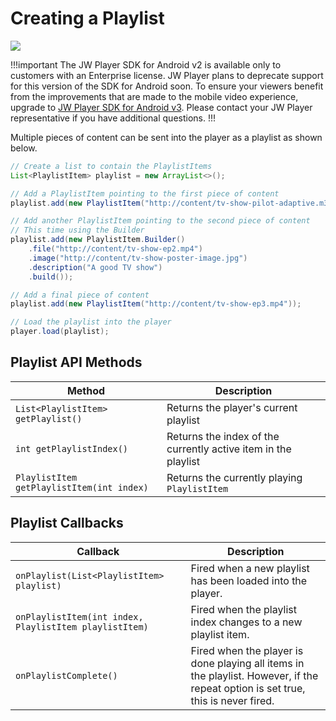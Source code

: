 # Creating a Playlist

<img src="https://img.shields.io/badge/%20-Android%20v2%20DEPRECATED-FFBA43.svg?logo=android&logoColor=gray">

!!!important
The JW Player SDK for Android v2 is available only to customers with an Enterprise license. JW Player plans to deprecate support for this version of the SDK for Android soon. To ensure your viewers benefit from the improvements that are made to the mobile video experience, upgrade to [JW Player SDK for Android v3](https://developer.jwplayer.com/sdk/android/docs/developer-guide/index.html). Please contact your JW Player representative if you have additional questions.
!!!

Multiple pieces of content can be sent into the player as a playlist as shown below.

```java
// Create a list to contain the PlaylistItems
List<PlaylistItem> playlist = new ArrayList<>();

// Add a PlaylistItem pointing to the first piece of content
playlist.add(new PlaylistItem("http://content/tv-show-pilot-adaptive.m3u8"));

// Add another PlaylistItem pointing to the second piece of content
// This time using the Builder
playlist.add(new PlaylistItem.Builder()
    .file("http://content/tv-show-ep2.mp4")
    .image("http://content/tv-show-poster-image.jpg")
    .description("A good TV show")
    .build());

// Add a final piece of content
playlist.add(new PlaylistItem("http://content/tv-show-ep3.mp4"));

// Load the playlist into the player
player.load(playlist);
```

## Playlist API Methods

| Method | Description |
| --- | --- |
| `List<PlaylistItem> getPlaylist()` | Returns the player's current playlist |
| `int getPlaylistIndex()` | Returns the index of the currently active item in the playlist |
| `PlaylistItem getPlaylistItem(int index)` | Returns the currently playing `PlaylistItem` |

## Playlist Callbacks

| Callback | Description |
| --- | --- |
| `onPlaylist(List<PlaylistItem> playlist)` | Fired when a new playlist has been loaded into the player. |
| `onPlaylistItem(int index, PlaylistItem playlistItem)` | Fired when the playlist index changes to a new playlist item. |
| `onPlaylistComplete()` | Fired when the player is done playing all items in the playlist. However, if the repeat option is set true, this is never fired. |
